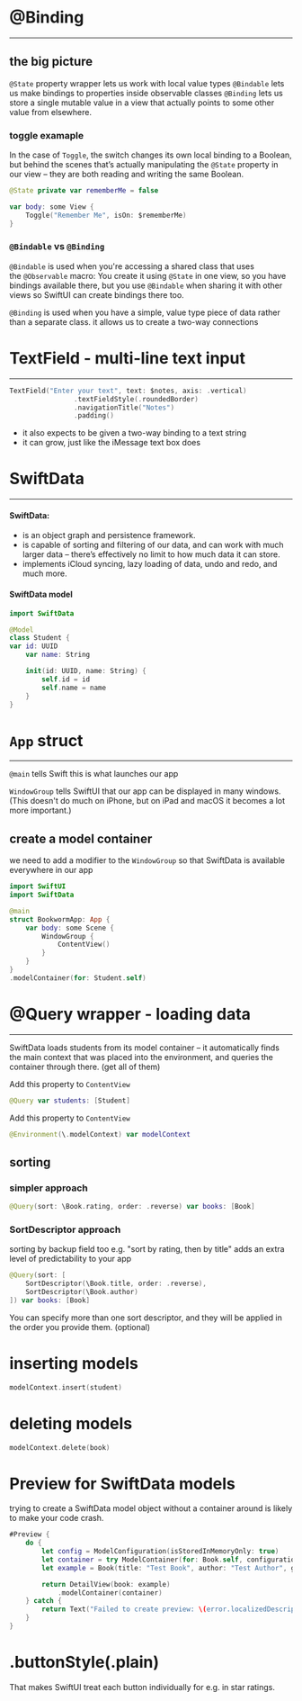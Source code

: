 # @Binding
___
## the big picture
`@State` property wrapper lets us work with local value types
`@Bindable` lets us make bindings to properties inside observable classes
`@Binding` lets us store a single mutable value in a view that actually points to some other value from elsewhere.

### toggle examaple
In the case of `Toggle`, the switch changes its own local binding to a Boolean, but behind the scenes that’s actually manipulating the `@State` property in our view – they are both reading and writing the same Boolean.
```swift
@State private var rememberMe = false

var body: some View {
    Toggle("Remember Me", isOn: $rememberMe)
}
```
### **`@Bindable` vs `@Binding`**
`@Bindable` is used when you're accessing a shared class that uses the `@Observable` macro: You create it using `@State` in one view, so you have bindings available there, but you use `@Bindable` when sharing it with other views so SwiftUI can create bindings there too.

`@Binding` is used when you have a simple, value type piece of data rather than a separate class.
it allows us to create a two-way connections

# TextField - multi-line text input
___
```swift
TextField("Enter your text", text: $notes, axis: .vertical)
                .textFieldStyle(.roundedBorder)
                .navigationTitle("Notes")
                .padding()
```
- it also expects to be given a two-way binding to a text string
- it can grow, just like the iMessage text box does

# SwiftData
___
#### SwiftData:
- is an object graph and persistence framework. 
- is capable of sorting and filtering of our data, and can work with much larger data – there’s effectively no limit to how much data it can store.
- implements iCloud syncing, lazy loading of data, undo and redo, and much more.

####  SwiftData model
```swift
import SwiftData

@Model
class Student {
var id: UUID
    var name: String

    init(id: UUID, name: String) {
        self.id = id
        self.name = name
    }
}
```

# `App` struct
___
`@main` tells Swift this is what launches our app

`WindowGroup` tells SwiftUI that our app can be displayed in many windows. (This doesn't do much on iPhone, but on iPad and macOS it becomes a lot more important.)

## create a model container
we need to add a modifier to the `WindowGroup` so that SwiftData is available everywhere in our app
```swift
import SwiftUI
import SwiftData

@main
struct BookwormApp: App {
    var body: some Scene {
        WindowGroup {
            ContentView()
        }
    }
}
.modelContainer(for: Student.self) 
```
# @Query wrapper - loading data
___
SwiftData loads students from its model container – it automatically finds the main context that was placed into the environment, and queries the container through there. (get all of them)


Add this property to `ContentView`
```swift
@Query var students: [Student]
```

Add this property to `ContentView`
```swift
@Environment(\.modelContext) var modelContext
```

## sorting 
### simpler approach
```swift
@Query(sort: \Book.rating, order: .reverse) var books: [Book]
```
### SortDescriptor approach
sorting by backup field too
e.g. "sort by rating, then by title" adds an extra level of predictability to your app
```swift
@Query(sort: [
    SortDescriptor(\Book.title, order: .reverse),
    SortDescriptor(\Book.author)
]) var books: [Book]
```
You can specify more than one sort descriptor, and they will be applied in the order you provide them. (optional)

# inserting models 
```swift
modelContext.insert(student)
```
# deleting models
```swift
modelContext.delete(book)
```

# Preview for SwiftData models
trying to create a SwiftData model object without a container around is likely to make your code crash.
```swift
#Preview {
    do {
        let config = ModelConfiguration(isStoredInMemoryOnly: true)
        let container = try ModelContainer(for: Book.self, configurations: config)
        let example = Book(title: "Test Book", author: "Test Author", genre: "Fantasy", review: "This was a great book; I really enjoyed it.", rating: 4)

        return DetailView(book: example)
            .modelContainer(container)
    } catch {
        return Text("Failed to create preview: \(error.localizedDescription)")
    }
}
```


# .buttonStyle(.plain)
That makes SwiftUI treat each button individually for e.g. in star ratings.